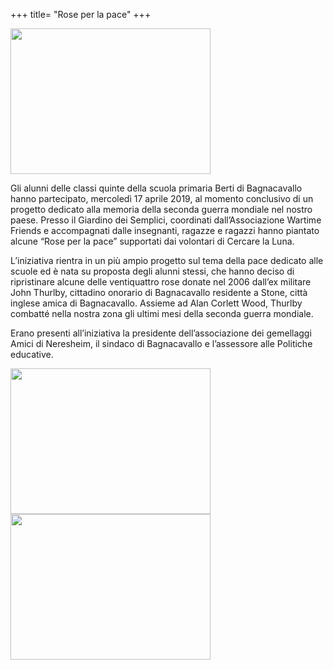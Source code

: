 +++
title= "Rose per la pace"
+++

<img src="/images/files/rosepace_1.jpeg" WIDTH="320" HEIGHT="233" >


Gli alunni delle classi quinte della scuola primaria Berti di Bagnacavallo hanno partecipato, mercoledì 17 aprile 2019, al momento conclusivo di un progetto dedicato alla memoria della seconda guerra mondiale nel nostro paese. Presso il Giardino dei Semplici, coordinati dall’Associazione Wartime Friends e accompagnati dalle insegnanti, ragazze e ragazzi hanno piantato alcune “Rose per la pace” supportati dai volontari di Cercare la Luna.

L’iniziativa rientra in un più ampio progetto sul tema della pace dedicato alle scuole ed è nata su proposta degli alunni stessi, che hanno deciso di ripristinare alcune delle ventiquattro rose donate nel 2006 dall’ex militare John Thurlby, cittadino onorario di Bagnacavallo residente a Stone, città inglese amica di Bagnacavallo. Assieme ad Alan Corlett Wood, Thurlby combatté nella nostra zona gli ultimi mesi della seconda guerra mondiale.

Erano presenti all’iniziativa la presidente dell’associazione dei gemellaggi Amici di Neresheim, il sindaco di Bagnacavallo e l’assessore alle Politiche educative.

<img src="/images/files/rosepace_2.jpeg" WIDTH="320" HEIGHT="233" >


<img src="/images/files/rosepace_3.jpeg" WIDTH="320" HEIGHT="233" >
